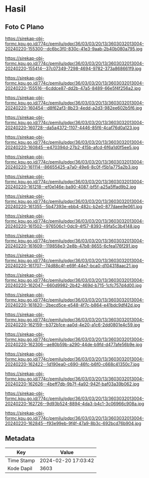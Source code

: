 # Hasil

## Foto C Plano

https://sirekap-obj-formc.kpu.go.id/774c/pemilu/pdpr/36/03/03/20/13/3603032013004-20240220-155300--dc6bc3f0-830c-41e3-9aab-2b40b080a795.jpg

https://sirekap-obj-formc.kpu.go.id/774c/pemilu/pdpr/36/03/03/20/13/3603032013004-20240220-155414--37c07349-7298-4694-9782-373a868661f9.jpg

https://sirekap-obj-formc.kpu.go.id/774c/pemilu/pdpr/36/03/03/20/13/3603032013004-20240220-155516--6cddce87-dd2b-47a5-8489-66e5f4f256a2.jpg

https://sirekap-obj-formc.kpu.go.id/774c/pemilu/pdpr/36/03/03/20/13/3603032013004-20240220-160454--d8f62af3-8b23-4edd-a2d3-982ee602b5f6.jpg

https://sirekap-obj-formc.kpu.go.id/774c/pemilu/pdpr/36/03/03/20/13/3603032013004-20240220-160728--da5a4372-1107-4446-85f6-4caf76d0a123.jpg

https://sirekap-obj-formc.kpu.go.id/774c/pemilu/pdpr/36/03/03/20/13/3603032013004-20240220-160845--e470394d-27b2-415b-afcd-6f6a1d0f5ee5.jpg

https://sirekap-obj-formc.kpu.go.id/774c/pemilu/pdpr/36/03/03/20/13/3603032013004-20240220-161114--86655425-a7a0-49e6-8c0f-f5b1a775a2b3.jpg

https://sirekap-obj-formc.kpu.go.id/774c/pemilu/pdpr/36/03/03/20/13/3603032013004-20240220-161218--ef0e146e-ba90-4087-bf5f-a25a5ffad9b2.jpg

https://sirekap-obj-formc.kpu.go.id/774c/pemilu/pdpr/36/03/03/20/13/3603032013004-20240220-161355--5b47393e-ebb4-482c-b2e0-877daee9e061.jpg

https://sirekap-obj-formc.kpu.go.id/774c/pemilu/pdpr/36/03/03/20/13/3603032013004-20240220-161502--976506c1-0dc9-4f57-8393-49fa5c3b4148.jpg

https://sirekap-obj-formc.kpu.go.id/774c/pemilu/pdpr/36/03/03/20/13/3603032013004-20240220-161609--119858e3-2e8b-47b8-8655-6cfea176f291.jpg

https://sirekap-obj-formc.kpu.go.id/774c/pemilu/pdpr/36/03/03/20/13/3603032013004-20240220-161707--74d88c4f-e69f-44e7-bca0-d104318aac21.jpg

https://sirekap-obj-formc.kpu.go.id/774c/pemilu/pdpr/36/03/03/20/13/3603032013004-20240220-162047--660d9982-2b42-469d-b715-1cfc757d4d00.jpg

https://sirekap-obj-formc.kpu.go.id/774c/pemilu/pdpr/36/03/03/20/13/3603032013004-20240220-161820--2becd5ce-e548-4f7c-b864-e41bdc9df42d.jpg

https://sirekap-obj-formc.kpu.go.id/774c/pemilu/pdpr/36/03/03/20/13/3603032013004-20240220-162159--b372b1ce-aa0d-4e20-a1c6-2dd0801e4c59.jpg

https://sirekap-obj-formc.kpu.go.id/774c/pemilu/pdpr/36/03/03/20/13/3603032013004-20240220-162306--ae80b59b-a290-44de-b9fd-d477afe56b9e.jpg

https://sirekap-obj-formc.kpu.go.id/774c/pemilu/pdpr/36/03/03/20/13/3603032013004-20240220-162422--1d190ea0-c690-46fc-b6f0-c668c41350c7.jpg

https://sirekap-obj-formc.kpu.go.id/774c/pemilu/pdpr/36/03/03/20/13/3603032013004-20240220-162626--4beff7db-9b7f-4a92-942f-baf03a39b062.jpg

https://sirekap-obj-formc.kpu.go.id/774c/pemilu/pdpr/36/03/03/20/13/3603032013004-20240220-162726--9d93b524-8894-4da3-b4c1-3c06966c908a.jpg

https://sirekap-obj-formc.kpu.go.id/774c/pemilu/pdpr/36/03/03/20/13/3603032013004-20240220-162845--f93e99eb-9f4f-47a9-8b3c-692bcd76b904.jpg


## Metadata

| Key        | Value               |
| ---------- | ------------------- |
| Time Stamp | 2024-02-20 17:03:42 |
| Kode Dapil | 3603                |



